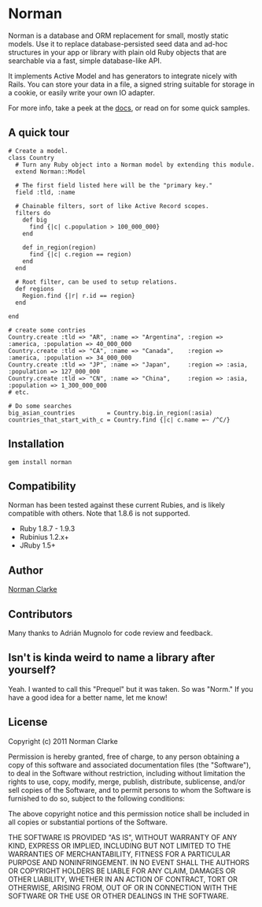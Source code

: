 # Norman

Norman is a database and ORM replacement for small, mostly static models. Use
it to replace database-persisted seed data and ad-hoc structures in your app or
library with plain old Ruby objects that are searchable via a fast, simple
database-like API.

It implements Active Model and has generators to integrate nicely with Rails.
You can store your data in a file, a signed string suitable for storage in a
cookie, or easily write your own IO adapter.

For more info, take a peek at the
[docs](http://rubydoc.info/github/norman/norman/master/frames), or read on for some
quick samples.

## A quick tour

    # Create a model.
    class Country
      # Turn any Ruby object into a Norman model by extending this module.
      extend Norman::Model

      # The first field listed here will be the "primary key."
      field :tld, :name

      # Chainable filters, sort of like Active Record scopes.
      filters do
        def big
          find {|c| c.population > 100_000_000}
        end

        def in_region(region)
          find {|c| c.region == region)
        end
      end

      # Root filter, can be used to setup relations.
      def regions
        Region.find {|r| r.id == region}
      end

    end

    # create some contries
    Country.create :tld => "AR", :name => "Argentina", :region => :america, :population => 40_000_000
    Country.create :tld => "CA", :name => "Canada",    :region => :america, :population => 34_000_000
    Country.create :tld => "JP", :name => "Japan",     :region => :asia,    :population => 127_000_000
    Country.create :tld => "CN", :name => "China",     :region => :asia,    :population => 1_300_000_000
    # etc.

    # Do some searches
    big_asian_countries         = Country.big.in_region(:asia)
    countries_that_start_with_c = Country.find {|c| c.name =~ /^C/}


## Installation

    gem install norman

## Compatibility

Norman has been tested against these current Rubies, and is likely compatible
with others. Note that 1.8.6 is not supported.

* Ruby 1.8.7 - 1.9.3
* Rubinius 1.2.x+
* JRuby 1.5+

## Author

  [Norman Clarke](mailto:norman@njclarke.com)

## Contributors

Many thanks to Adrián Mugnolo for code review and feedback.

## Isn't is kinda weird to name a library after yourself?

Yeah. I wanted to call this "Prequel" but it was taken. So was "Norm." If you
have a good idea for a better name, let me know!

## License

Copyright (c) 2011 Norman Clarke

Permission is hereby granted, free of charge, to any person obtaining a copy of
this software and associated documentation files (the "Software"), to deal in
the Software without restriction, including without limitation the rights to
use, copy, modify, merge, publish, distribute, sublicense, and/or sell copies
of the Software, and to permit persons to whom the Software is furnished to do
so, subject to the following conditions:

The above copyright notice and this permission notice shall be included in all
copies or substantial portions of the Software.

THE SOFTWARE IS PROVIDED "AS IS", WITHOUT WARRANTY OF ANY KIND, EXPRESS OR
IMPLIED, INCLUDING BUT NOT LIMITED TO THE WARRANTIES OF MERCHANTABILITY,
FITNESS FOR A PARTICULAR PURPOSE AND NONINFRINGEMENT. IN NO EVENT SHALL THE
AUTHORS OR COPYRIGHT HOLDERS BE LIABLE FOR ANY CLAIM, DAMAGES OR OTHER
LIABILITY, WHETHER IN AN ACTION OF CONTRACT, TORT OR OTHERWISE, ARISING FROM,
OUT OF OR IN CONNECTION WITH THE SOFTWARE OR THE USE OR OTHER DEALINGS IN THE
SOFTWARE.
